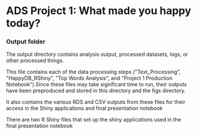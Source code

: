# ADS Project 1: What made you happy today?
### Output folder

The output directory contains analysis output, processed datasets, logs, or other processed things.

This file contains each of the data processing steps ("Text_Processing", 
"HappyDB_RShiny", "Top Words Analysis", and "Project 1 Production Notebook").Since 
these files may take significant time to run, their outputs have been preproduced 
and stored in this directory and the figs directory.

It also contains the various RDS and CSV outputs from these files for their access in
the Shiny applications and final presentation notebook

There are two R Shiny files that set up the shiny applications used in the final 
presentation notebook
